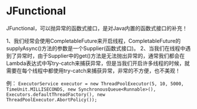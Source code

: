 # JFunctional
JFunctional，可以抛异常的函数式接口，是对Java内置的函数式接口的补充！

1、我们经常会使用CompletableFuture来开启线程，CompletableFuture的supplyAsync()方法的参数是一个Supplier(函数式接口)。
2、当我们在线程中遇到了异常时，由于Supplier中的get()方法是无法抛出异常的，通常我们都会在Lambda表达式中写try-catch来捕获异常，但是当我们开启许多线程的时候，就需要在每个线程中都使用try-catch来捕获异常，非常的不方便，也不美观！

例：
	`ExecutorService executor = new ThreadPoolExecutor(5, 10, 5000, TimeUnit.MILLISECONDS, new SynchronousQueue<Runnable>(), Executors.defaultThreadFactory(), new ThreadPoolExecutor.AbortPolicy());`
